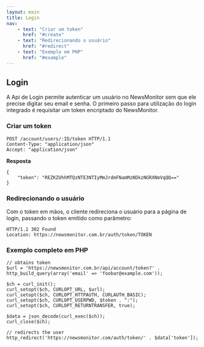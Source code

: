 ```yaml
---
layout: main
title: Login
nav:
    - text: "Criar um token"
      href: "#create"
    - text: "Redirecionando o usuário"
      href: "#redirect"
    - text: "Exemplo em PHP"
      href: "#example"
---
```


## Login

A Api de Login permite autenticar um usuário no NewsMonitor sem que ele precise digitar seu email e senha. O primeiro passo para utilização do login integrado é requisitar um token encriptado do NewsMonitor.


### <a id="create">Criar um token</a>

    POST /account/users/:ID/token HTTP/1.1
    Content-Type: "application/json"
    Accept: "application/json"

**Resposta**

    {
        "token": "REZKZUhhMTQzNTE3NTIyMmJrdmFNamMzNDkzNGRXNmVqQQ=="
    }

### <a id="redirect">Redirecionando o usuário</a>

Com o token em mãos, o cliente redireciona o usuário para a página de login, passando o token emitido como parâmetro:

    HTTP/1.1 302 Found
    Location: https://newsmonitor.com.br/auth/token/TOKEN

### <a id="example">Exemplo completo em PHP</a>

    // obtains token
    $url = 'https://newsmonitor.com.br/api/account/token?' . http_build_query(array('email' => 'foobar@example.com'));
    
    $ch = curl_init();
    curl_setopt($ch, CURLOPT_URL, $url);
    curl_setopt($ch, CURLOPT_HTTPAUTH, CURLAUTH_BASIC);
    curl_setopt($ch, CURLOPT_USERPWD, $token . ":");
    curl_setopt($ch, CURLOPT_RETURNTRANSFER, true);
    
    $data = json_decode(curl_exec($ch));
    curl_close($ch);
    
    // redirects the user
    http_redirect('https://newsmonitor.com/auth/token/' . $data['token']);

